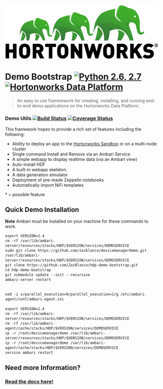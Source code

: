 
<div style="text-align:center"><img src="readme-assets/logo.png"></div>
<!--![Logo](readme-assets/logo.png)-->

# Demo Bootstrap [![Python 2.6, 2.7](https://img.shields.io/badge/python-2.6%2C%202.7-orange.svg)](https://docs.python.org/2/) [![Hortonworks Data Platform](https://img.shields.io/badge/Hortonworks-Data%20Platform-brightgreen.svg)](http://hortonworks.com)

> An easy to use framemwork for creating, installing, and running end-to-end demo applications on the Hortonworks Data Platform.

### Demo Utils  [![Build Status](https://img.shields.io/travis/ZacBlanco/hdp-demo-bootstrap.svg?branch=master)](https://travis-ci.org/ZacBlanco/hdp-demo-bootstrap) [![Coverage Status](https://coveralls.io/repos/github/ZacBlanco/hdp-demo-bootstrap/badge.svg?branch=master)](https://coveralls.io/github/ZacBlanco/hdp-demo-bootstrap?branch=master)

This framework hopes to provide a rich set of features including the following:

- Ability to deploy an app to the [Hortonworks Sandbox](http://hortonworks.com/products/sandbox/) or on a multi-node cluster
- Single command Install and Remove via an Ambari Service.
- A simple webapp to display realtime data (via an Ambari view)
- Auto-install HDF
- A built-in webapp skeleton.
- A data generation simulator
- Deployment of pre-made Zeppelin notebooks
- Automatically import NiFi templates
<!--
- Simple Kerberos setup for Sandbox environment*
- Deploy apps on YARN with Slider*
-->

\* = possible feature

## Quick Demo Installation

**Note** Ambari must be installed on your machine for these commands to work.

	
	export VERSION=2.4
	rm -rf /var/lib/ambari-server/resources/stacks/HDP/$VERSION/services/DEMOSERVICE
	sudo git clone https://github.com/zacblanco/devicemanagerdemo.git /var/lib/ambari-server/resources/stacks/HDP/$VERSION/services/DEMOSERVICE
	git clone https://github.com/ZacBlanco/hdp-demo-bootstrap.git
	cd hdp-demo-bootstrap
	git submodule update --init --recursive
	ambari-server restart
	
	
	sed -i s/parallel_execution=0/parallel_execution=1/g /etc/ambari-agent/conf/ambari-agent.ini
	
	export VERSION=2.4
	rm -rf /var/lib/ambari-server/resources/stacks/HDP/$VERSION/services/DEMOSERVICE
	rm -rf /var/lib/ambari-agent/cache/stacks/HDP/$VERSION/services/DEMOSERVICE
	cp -r /root/devicemanagerdemo /var/lib/ambari-server/resources/stacks/HDP/$VERSION/services/DEMOSERVICE
	cp -r /root/devicemanagerdemo /var/lib/ambari-agent/cache/stacks/HDP/$VERSION/services/DEMOSERVICE
	service ambari restart

## Need more Information?

### [Read the docs here!](docs/README.md)
 
 